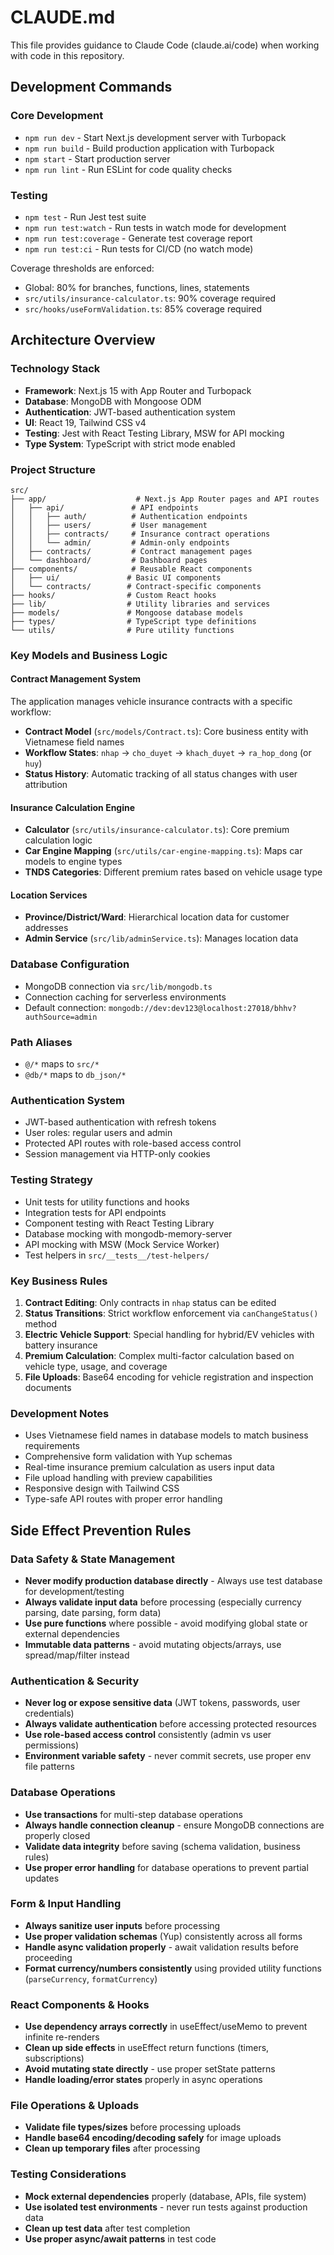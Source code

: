 # CLAUDE.md

This file provides guidance to Claude Code (claude.ai/code) when working with code in this repository.

## Development Commands

### Core Development
- `npm run dev` - Start Next.js development server with Turbopack
- `npm run build` - Build production application with Turbopack  
- `npm start` - Start production server
- `npm run lint` - Run ESLint for code quality checks

### Testing
- `npm test` - Run Jest test suite
- `npm run test:watch` - Run tests in watch mode for development
- `npm run test:coverage` - Generate test coverage report
- `npm run test:ci` - Run tests for CI/CD (no watch mode)

Coverage thresholds are enforced:
- Global: 80% for branches, functions, lines, statements
- `src/utils/insurance-calculator.ts`: 90% coverage required
- `src/hooks/useFormValidation.ts`: 85% coverage required

## Architecture Overview

### Technology Stack
- **Framework**: Next.js 15 with App Router and Turbopack
- **Database**: MongoDB with Mongoose ODM
- **Authentication**: JWT-based authentication system
- **UI**: React 19, Tailwind CSS v4
- **Testing**: Jest with React Testing Library, MSW for API mocking
- **Type System**: TypeScript with strict mode enabled

### Project Structure
```
src/
├── app/                    # Next.js App Router pages and API routes
│   ├── api/               # API endpoints
│   │   ├── auth/          # Authentication endpoints
│   │   ├── users/         # User management
│   │   ├── contracts/     # Insurance contract operations
│   │   └── admin/         # Admin-only endpoints
│   ├── contracts/         # Contract management pages
│   └── dashboard/         # Dashboard pages
├── components/            # Reusable React components
│   ├── ui/               # Basic UI components
│   └── contracts/        # Contract-specific components
├── hooks/                # Custom React hooks
├── lib/                  # Utility libraries and services
├── models/               # Mongoose database models
├── types/                # TypeScript type definitions
└── utils/                # Pure utility functions
```

### Key Models and Business Logic

#### Contract Management System
The application manages vehicle insurance contracts with a specific workflow:
- **Contract Model** (`src/models/Contract.ts`): Core business entity with Vietnamese field names
- **Workflow States**: `nhap` → `cho_duyet` → `khach_duyet` → `ra_hop_dong` (or `huy`)
- **Status History**: Automatic tracking of all status changes with user attribution

#### Insurance Calculation Engine
- **Calculator** (`src/utils/insurance-calculator.ts`): Core premium calculation logic
- **Car Engine Mapping** (`src/utils/car-engine-mapping.ts`): Maps car models to engine types
- **TNDS Categories**: Different premium rates based on vehicle usage type

#### Location Services
- **Province/District/Ward**: Hierarchical location data for customer addresses
- **Admin Service** (`src/lib/adminService.ts`): Manages location data

### Database Configuration
- MongoDB connection via `src/lib/mongodb.ts`
- Connection caching for serverless environments
- Default connection: `mongodb://dev:dev123@localhost:27018/bhhv?authSource=admin`

### Path Aliases
- `@/*` maps to `src/*`
- `@db/*` maps to `db_json/*`

### Authentication System
- JWT-based authentication with refresh tokens
- User roles: regular users and admin
- Protected API routes with role-based access control
- Session management via HTTP-only cookies

### Testing Strategy
- Unit tests for utility functions and hooks
- Integration tests for API endpoints
- Component testing with React Testing Library
- Database mocking with mongodb-memory-server
- API mocking with MSW (Mock Service Worker)
- Test helpers in `src/__tests__/test-helpers/`

### Key Business Rules
1. **Contract Editing**: Only contracts in `nhap` status can be edited
2. **Status Transitions**: Strict workflow enforcement via `canChangeStatus()` method
3. **Electric Vehicle Support**: Special handling for hybrid/EV vehicles with battery insurance
4. **Premium Calculation**: Complex multi-factor calculation based on vehicle type, usage, and coverage
5. **File Uploads**: Base64 encoding for vehicle registration and inspection documents

### Development Notes
- Uses Vietnamese field names in database models to match business requirements
- Comprehensive form validation with Yup schemas
- Real-time insurance premium calculation as users input data
- File upload handling with preview capabilities
- Responsive design with Tailwind CSS
- Type-safe API routes with proper error handling

## Side Effect Prevention Rules

### Data Safety & State Management
- **Never modify production database directly** - Always use test database for development/testing
- **Always validate input data** before processing (especially currency parsing, date parsing, form data)
- **Use pure functions** where possible - avoid modifying global state or external dependencies
- **Immutable data patterns** - avoid mutating objects/arrays, use spread/map/filter instead

### Authentication & Security
- **Never log or expose sensitive data** (JWT tokens, passwords, user credentials)
- **Always validate authentication** before accessing protected resources
- **Use role-based access control** consistently (admin vs user permissions)
- **Environment variable safety** - never commit secrets, use proper env file patterns

### Database Operations  
- **Use transactions** for multi-step database operations
- **Always handle connection cleanup** - ensure MongoDB connections are properly closed
- **Validate data integrity** before saving (schema validation, business rules)
- **Use proper error handling** for database operations to prevent partial updates

### Form & Input Handling
- **Always sanitize user inputs** before processing
- **Use proper validation schemas** (Yup) consistently across all forms
- **Handle async validation properly** - await validation results before proceeding
- **Format currency/numbers consistently** using provided utility functions (`parseCurrency`, `formatCurrency`)

### React Components & Hooks
- **Use dependency arrays correctly** in useEffect/useMemo to prevent infinite re-renders
- **Clean up side effects** in useEffect return functions (timers, subscriptions)
- **Avoid mutating state directly** - use proper setState patterns
- **Handle loading/error states** properly in async operations

### File Operations & Uploads
- **Validate file types/sizes** before processing uploads
- **Handle base64 encoding/decoding safely** for image uploads
- **Clean up temporary files** after processing

### Testing Considerations
- **Mock external dependencies** properly (database, APIs, file system)
- **Use isolated test environments** - never run tests against production data
- **Clean up test data** after test completion
- **Use proper async/await patterns** in test code